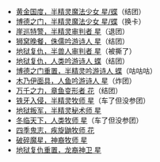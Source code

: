 - [黄金国度，半精灵魔法少女 星/蝶](promised/Xing&Die.md)（结团）
- [博德之门，半精灵魔法少女 星/蝶](baldur's_gate/Xing&Die.md)（换卡）
- [崖巡特警，半精灵审判者 星](agents_of_edgewatch/星.md)（退团）
- [狮窝晚餐，侏儒吟游诗人 星](dinner_at_lion_lodge/星.md)（结团）
- [地狱复仇，半兽人审判者 星](hell's_vengeance/星.md)（被撕了）
- [地狱复仇，人类吟游诗人 蝶](hell's_vengeance/蝶.md)（结团）
- [博德之门重置，半精灵吟游诗人 蝶](baldur's_gate_remake/蝶.md)（咕咕咕）
- [木乃伊面具，人鱼吟游诗人 星](mummy's_mask/星.md)（炸团）
- [万千之力，章鱼变形者 花](strength_of_thousands/花.md)（结团）
- [铁牙入侵，半精灵牧师 星](ironfang_invasion/星.md)（车了但没参团）
- [地狱叛军，半精灵秘术师 星](hell's_rebels/星.md)
- [冬临天下，人类牧师 星](reign_of_winter/星.md)（车了但没参团）
- [四季鬼志，疾旋鼬牧师 花](season_of_ghosts/花.md)
- [破碎魔星，神裔牧师 星](shattered_star/星.md)
- [地狱复仇重置，龙裔神卫 星](hell's_vengeance_remake/星.md)